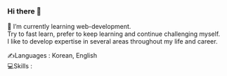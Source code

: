 ### Hi there 👋

🌱 I’m currently learning web-development. </br>
Try to fast learn, prefer to keep learning and continue challenging myself. </br>
I like to develop expertise in several areas throughout my life and career. </br>

✍Languages : Korean, English </br>
💻Skills : 

<!--
**Journey-han/Journey-han** is a ✨ _special_ ✨ repository because its `README.md` (this file) appears on your GitHub profile.

Here are some ideas to get you started:

- 🔭 I’m currently working on ...
- 🌱 I’m currently learning ...
- 👯 I’m looking to collaborate on ...
- 🤔 I’m looking for help with ...
- 💬 Ask me about ...
- 📫 How to reach me: ...
- 😄 Pronouns: ...
- ⚡ Fun fact: ...
-->
